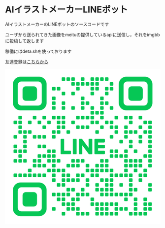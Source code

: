 # AIイラストメーカーLINEボット

AIイラストメーカーのLINEボットのソースコードです  

ユーザから送られてきた画像をmeituの提供しているapiに送信し，それをimgbbに投稿して返します  

稼働にはdeta.shを使っております  


友達登録は[こちらから](https://lin.ee/1MnSYBx)  


![QRコード](./L_gainfriends_2dbarcodes_GW.png)